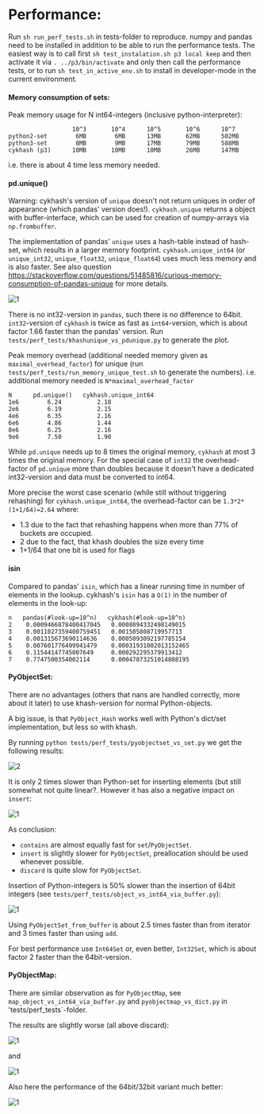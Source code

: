 # Performance:

Run `sh run_perf_tests.sh` in tests-folder to reproduce. numpy and pandas need to be installed in addition to be able to run the performance tests. The easiest way is to call first `sh test_instalation.sh p3 local keep` and then activate it via `. ../p3/bin/activate` and only then call the performance tests, or to run `sh test_in_active_env.sh` to install in developer-mode in the current environment.

#### Memory consumption of sets:

Peak memory usage for N int64-integers (inclusive python-interpreter):

                      10^3       10^4      10^5       10^6      10^7
    python2-set        6MB        6MB      13MB       62MB      502MB
    python3-set        8MB        9MB      17MB       79MB      588MB
    cykhash (p3)      10MB       10MB      10MB       26MB      147MB

i.e. there is about 4 time less memory needed.


#### pd.unique()

Warning: cykhash's version of `unique` doesn't not return uniques in order of appearance (which pandas' version does!). `cykhash.unique` returns a object with buffer-interface, which can be used for creation of numpy-arrays via `np.frombuffer`.

The implementation of pandas' `unique` uses a hash-table instead of hash-set, which results in a larger memory footprint. `cykhash.unique_int64` (or `unique_int32`, `unique_float32`, `unique_float64`) uses much less memory and is also faster. See also question https://stackoverflow.com/questions/51485816/curious-memory-consumption-of-pandas-unique for more details.


![1](imgs/unique_time_comparison.png)

There is no int32-version in `pandas`, such there is no difference to 64bit. `int32`-version of `cykhash` is twice as fast as `int64`-version, which is about factor 1.66 faster than the pandas' version. Run `tests/perf_tests/khashunique_vs_pdunique.py` to generate the plot.

Peak memory overhead (additional needed memory given as `maximal_overhead_factor`) for unique (run `tests/perf_tests/run_memory_unique_test.sh` to generate the numbers). i.e. additional memory needed is `N*maximal_overhead_factor`


    N      pd.unique()   cykhash.unique_int64
    1e6        6.24          2.18
    2e6        6.19          2.15
    4e6        6.35          2.16
    6e6        4.86          1.44
    8e6        6.25          2.16
    9e6        7.50          1.90

While `pd.unique` needs up to 8 times the original memory, `cykhash` at most 3 times the original memory. For the special case of `int32` the overhead-factor of `pd.unique` more than doubles because it doesn't have a dedicated int32-version and data must be converted to int64. 

More precise the worst case scenario (while still without triggering rehashing) for `cykhash.unique_int64`, the overhead-factor can be `1.3*2*(1+1/64)=2.64` where:
  
 * 1.3 due to the fact that rehashing happens when more than 77% of buckets are occupied.
 * 2 due to the fact, that khash doubles the size every time
 * 1+1/64 that one bit is used for flags



#### isin

Compared to pandas' `isin`, which has a linear running time in number of elements in the lookup. cykhash's `isin` has a `O(1)` in the number of elements in the look-up:

    n	pandas(#look-up=10^n)	cykhash(#look-up=10^n)
    2 	 0.0009466878400417045 	 0.0008094332498149015
    3 	 0.0011027359400759451 	 0.001505808719957713
    4 	 0.001315673690114636 	 0.0005093092197785154
    5 	 0.007601776499941479 	 0.00031931002013152465
    6 	 0.11544147745007649 	 0.000292295379913412
    7 	 0.7747500354002114 	 0.00047073251014808195

#### PyObjectSet:

There are no advantages (others that nans are handled correctly, more about it later) to use khash-version for normal Python-objects.

A big issue, is that `PyObject_Hash` works well with Python's dict/set implementation, but less so with khash.

By running `python tests/perf_tests/pyobjectset_vs_set.py` we get the following results:


![2](imgs/set_vs_pyobjectset_fixed_hash.png)

It is only 2 times slower than Python-set for inserting elements (but still somewhat not quite linear?. However it has also a negative impact on `insert`:

![1](imgs/set_vs_pyobjectset_only_insert_fixed_hash.png)


As conclusion:

   * `contains` are almost equally fast for `set`/`PyObjectSet`.
   * `insert` is slightly slower for `PyObjectSet`, preallocation should be used whenever possible.
   * `discard` is quite slow for `PyObjectSet`.


Insertion of Python-integers is 50% slower than the insertion of 64bit integers (see `tests/perf_tests/object_vs_int64_via_buffer.py`):

![1](imgs/buffer_objects_int64.png)

Using `PyObjectSet_from_buffer` is about 2.5 times faster than from iterator and 3 times faster than using `add`.

For best performance use `Int64Set` or, even better, `Int32Set`, which is about factor 2 faster than the 64bit-version.

 
#### PyObjectMap:

There are similar observation as for `PyObjectMap`, see `map_object_vs_int64_via_buffer.py` and `pyobjectmap_vs_dict.py` in 'tests/perf_tests`-folder.

The results are slightly worse (all above discard):

![1](imgs/map_vs_pyobjectmap_fixed_hash.png)

and

![1](imgs/map_vs_pyobjectmap_only_insert_fixed_hash.png)

Also here the performance of the 64bit/32bit variant much better:


![1](imgs/buffer_objects_int64_map.png)



